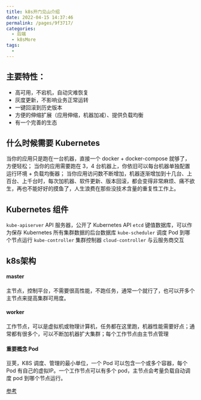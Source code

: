 ```yaml
---
title: k8s开门见山介绍
date: 2022-04-15 14:37:46
permalink: /pages/9f3717/
categories:
  - 后端
  - k8sMore
tags:
  - 
---
```






## 主要特性：

- 高可用，不宕机，自动灾难恢复
- 灰度更新，不影响业务正常运转
- 一键回滚到历史版本
- 方便的伸缩扩展（应用伸缩，机器加减）、提供负载均衡
- 有一个完善的生态





## 什么时候需要 Kubernetes

当你的应用只是跑在一台机器，直接一个 docker + docker-compose 就够了，方便轻松；
当你的应用需要跑在 3，4 台机器上，你依旧可以每台机器单独配置运行环境 + 负载均衡器；
当你应用访问数不断增加，机器逐渐增加到十几台、上百台、上千台时，每次加机器、软件更新、版本回滚，都会变得非常麻烦、痛不欲生，再也不能好好的摸鱼了，人生浪费在那些没技术含量的重复性工作上。



## Kubernetes 组件

`kube-apiserver` API 服务器，公开了 Kubernetes API
`etcd` 键值数据库，可以作为保存 Kubernetes 所有集群数据的后台数据库
`kube-scheduler` 调度 Pod 到哪个节点运行
`kube-controller` 集群控制器
`cloud-controller` 与云服务商交互




## k8s架构
#### master

主节点，控制平台，不需要很高性能，不跑任务，通常一个就行了，也可以开多个主节点来提高集群可用度。

#### worker

工作节点，可以是虚拟机或物理计算机，任务都在这里跑，机器性能需要好点；通常都有很多个，可以不断加机器扩大集群；每个工作节点由主节点管理

#### 重要概念 Pod

豆荚，K8S 调度、管理的最小单位，一个 Pod 可以包含一个或多个容器，每个 Pod 有自己的虚拟IP。一个工作节点可以有多个 pod，主节点会考量负载自动调度 pod 到哪个节点运行。


[参考](https://k8s.easydoc.net/docs/dRiQjyTY/28366845/6GiNOzyZ/9EX8Cp45)


